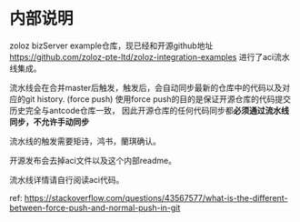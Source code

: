 # 内部说明
zoloz bizServer example仓库，现已经和开源github地址
https://github.com/zoloz-pte-ltd/zoloz-integration-examples
进行了aci流水线集成。

流水线会在合并master后触发，触发后，会自动同步最新的仓库中的代码以及对应的git history. (force push)
使用force push的目的是保证开源仓库的代码提交历史完全与antcode仓库一致，
因此开源仓库的任何代码同步都**必须通过流水线同步，不允许手动同步**

流水线的触发需要矩诗，鸿书，蘭琪确认。

开源发布会去掉aci文件以及这个内部readme。

流水线详情请自行阅读aci代码。

ref:
https://stackoverflow.com/questions/43567577/what-is-the-different-between-force-push-and-normal-push-in-git